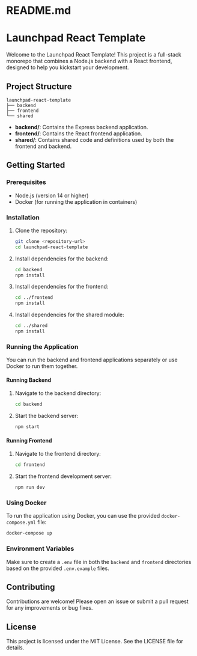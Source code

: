 # README.md

# Launchpad React Template

Welcome to the Launchpad React Template! This project is a full-stack monorepo that combines a Node.js backend with a React frontend, designed to help you kickstart your development.

## Project Structure

```
launchpad-react-template
├── backend
├── frontend
└── shared
```

- **backend/**: Contains the Express backend application.
- **frontend/**: Contains the React frontend application.
- **shared/**: Contains shared code and definitions used by both the frontend and backend.

## Getting Started

### Prerequisites

- Node.js (version 14 or higher)
- Docker (for running the application in containers)

### Installation

1. Clone the repository:

   ```bash
   git clone <repository-url>
   cd launchpad-react-template
   ```

2. Install dependencies for the backend:

   ```bash
   cd backend
   npm install
   ```

3. Install dependencies for the frontend:

   ```bash
   cd ../frontend
   npm install
   ```

4. Install dependencies for the shared module:

   ```bash
   cd ../shared
   npm install
   ```

### Running the Application

You can run the backend and frontend applications separately or use Docker to run them together.

#### Running Backend

1. Navigate to the backend directory:

   ```bash
   cd backend
   ```

2. Start the backend server:

   ```bash
   npm start
   ```

#### Running Frontend

1. Navigate to the frontend directory:

   ```bash
   cd frontend
   ```

2. Start the frontend development server:

   ```bash
   npm run dev
   ```

### Using Docker

To run the application using Docker, you can use the provided `docker-compose.yml` file:

```bash
docker-compose up
```

### Environment Variables

Make sure to create a `.env` file in both the `backend` and `frontend` directories based on the provided `.env.example` files.

## Contributing

Contributions are welcome! Please open an issue or submit a pull request for any improvements or bug fixes.

## License

This project is licensed under the MIT License. See the LICENSE file for details.